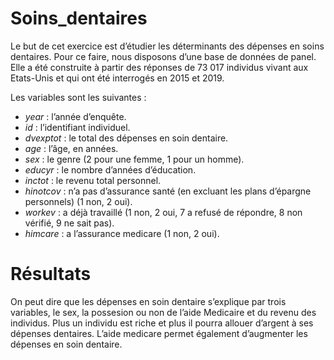 # Soins_dentaires

Le but de cet exercice est d’étudier les déterminants des dépenses en soins dentaires. Pour ce faire, nous disposons d’une base de données de panel. Elle a été construite à partir des réponses de 73 017 individus vivant aux Etats-Unis et qui ont été interrogés en 2015 et 2019.

Les variables sont les suivantes :

- *year* : l’année d’enquête.
- *id* : l’identifiant individuel.
- *dvexptot* : le total des dépenses en soin dentaire.
- *age* : l’âge, en années.
- *sex* : le genre (2 pour une femme, 1 pour un homme).
- *educyr* : le nombre d’années d’éducation.
- *inctot* : le revenu total personnel.
- *hinotcov* : n’a pas d’assurance santé (en excluant les plans d’épargne personnels) (1 non, 2 oui).
- *workev* : a déjà travaillé (1 non, 2 oui, 7 a refusé de répondre, 8 non vérifié, 9 ne sait pas).
- *himcare* : a l’assurance medicare (1 non, 2 oui).



# Résultats 

On peut dire que les dépenses en soin dentaire s’explique par trois variables, le sex, la possesion ou non de l’aide Medicaire et du revenu des individus. Plus un individu est riche et plus il pourra allouer d’argent à ses dépenses dentaires. L’aide medicare permet également d’augmenter les dépenses en soin dentaire.
